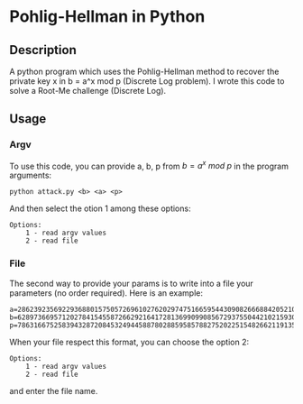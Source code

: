 # Pohlig-Hellman in Python
## Description
A python program which uses the Pohlig-Hellman method to recover the private key x in b = a^x mod p (Discrete Log problem). 
I wrote this code to solve a Root-Me challenge (Discrete Log).


## Usage
### Argv
To use this code, you can provide a, b, p from $b = a^x ~{}mod ~{}p$ in the program arguments:
```
python attack.py <b> <a> <p>
```
And then select the otion 1 among these options:
```
Options:
	1 - read argv values
	2 - read file
```
### File
The second way to provide your params is to write into a file your parameters (no order required).
Here is an example:
```
a=2862392356922936880157505726961027620297475166595443090826668842052108260396755078180089295033677131286733784955854335672518017968622162153227778875458650593
b=6289736695712027841545587266292164172813699099085672937550442102159309081155467550411414088175729823598108452032137447608687929628597035278365152781494883808
p=7863166752583943287208453249445887802885958578827520225154826621191353388988908983484279021978114049838254701703424499688950361788140197906625796305008451719
```
When your file respect this format, you can choose the option 2:
```
Options:
	1 - read argv values
	2 - read file
```
and enter the file name.
